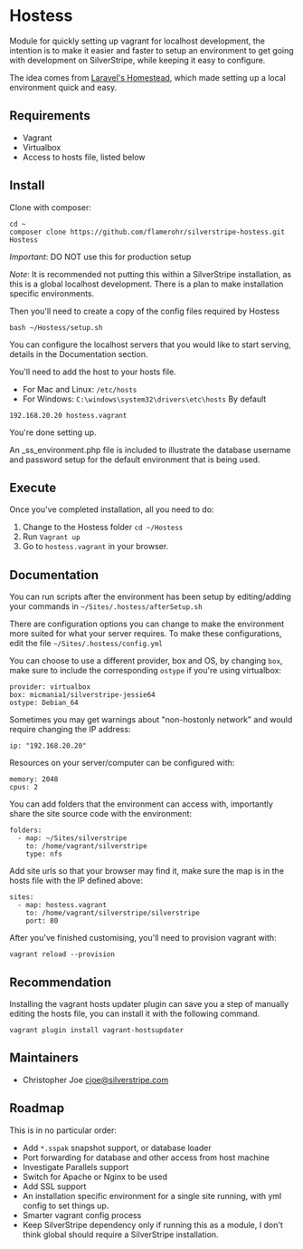 # Hostess
Module for quickly setting up vagrant for localhost development, the intention is to make it easier and
faster to setup an environment to get going with development on SilverStripe, while keeping it easy to configure.

The idea comes from [Laravel's Homestead](https://github.com/laravel/homestead), which made setting up a local
environment quick and easy.

## Requirements
* Vagrant
* Virtualbox
* Access to hosts file, listed below

## Install
Clone with composer:
```
cd ~
composer clone https://github.com/flamerohr/silverstripe-hostess.git Hostess
```
*Important*: DO NOT use this for production setup

*Note*: It is recommended not putting this within a SilverStripe installation, as this is a global localhost
development. There is a plan to make installation specific environments.

Then you'll need to create a copy of the config files required by Hostess
```
bash ~/Hostess/setup.sh
```

You can configure the localhost servers that you would like to start serving, details in the Documentation section.

You'll need to add the host to your hosts file.
* For Mac and Linux: `/etc/hosts`
* For Windows: `C:\windows\system32\drivers\etc\hosts`
By default
```
192.168.20.20 hostess.vagrant
```

You're done setting up.

An _ss_environment.php file is included to illustrate the database username and password setup for the default
environment that is being used.

## Execute
Once you've completed installation, all you need to do:
1. Change to the Hostess folder `cd ~/Hostess`
1. Run `Vagrant up`
1. Go to `hostess.vagrant` in your browser.

## Documentation
You can run scripts after the environment has been setup by editing/adding your commands in
`~/Sites/.hostess/afterSetup.sh`

There are configuration options you can change to make the environment more suited for what your server requires.
To make these configurations, edit the file `~/Sites/.hostess/config.yml`

You can choose to use a different provider, box and OS, by changing `box`, make sure to include the corresponding `ostype`
if you're using virtualbox:
```
provider: virtualbox
box: micmania1/silverstripe-jessie64
ostype: Debian_64
```

Sometimes you may get warnings about "non-hostonly network" and would require changing the IP address:
```
ip: "192.168.20.20"
```

Resources on your server/computer can be configured with:
```
memory: 2048
cpus: 2
```

You can add folders that the environment can access with, importantly share the site source code with the environment:
```
folders:
  - map: ~/Sites/silverstripe
    to: /home/vagrant/silverstripe
    type: nfs
```

Add site urls so that your browser may find it, make sure the map is in the hosts file with the IP defined above:
```
sites:
  - map: hostess.vagrant
    to: /home/vagrant/silverstripe/silverstripe
    port: 80
```

After you've finished customising, you'll need to provision vagrant with:
```
vagrant reload --provision
```

## Recommendation
Installing the vagrant hosts updater plugin can save you a step of manually editing the hosts file, you can install it
with the following command.
```
vagrant plugin install vagrant-hostsupdater
```

## Maintainers
* Christopher Joe cjoe@silverstripe.com

## Roadmap
This is in no particular order:
* Add `*.sspak` snapshot support, or database loader
* Port forwarding for database and other access from host machine
* Investigate Parallels support
* Switch for Apache or Nginx to be used
* Add SSL support
* An installation specific environment for a single site running, with yml config to set things up.
* Smarter vagrant config process
* Keep SilverStripe dependency only if running this as a module, I don't think global should require a SilverStripe
installation.
